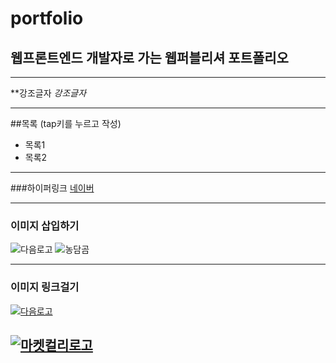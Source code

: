 # portfolio
## 웹프론트엔드 개발자로 가는 웹퍼블리셔 포트폴리오

---
**강조글자
_강조글자_

---

##목록 (tap키를 누르고 작성)
  - 목록1
  - 목록2

---

###하이퍼링크
[네이버](https://naver.com "링크 설명(title)을 작성하세요.")

---
### 이미지 삽입하기
![다음로고](https://upload.wikimedia.org/wikipedia/commons/thumb/4/44/Daum_communication_logo.svg/2560px-Daum_communication_logo.svg.png)
![농담곰](https://encrypted-tbn0.gstatic.com/images?q=tbn:ANd9GcTHw3Ut9VuWOuR2PYzJh9pC1NXOoOSnFc3ERg&usqp=CAU)

---
### 이미지 링크걸기
[![다음로고](https://upload.wikimedia.org/wikipedia/commons/thumb/4/44/Daum_communication_logo.svg/2560px-Daum_communication_logo.svg.png)](https://www.daum.net/)


[![마켓컬리로고](https://blog.kakaocdn.net/dn/bjjrHJ/btqBPXNC9tF/Sibyn4CJ4fWFTMaqvUYt01/img.jpg)](https://llwjdaks32.github.io/kully/)
---

